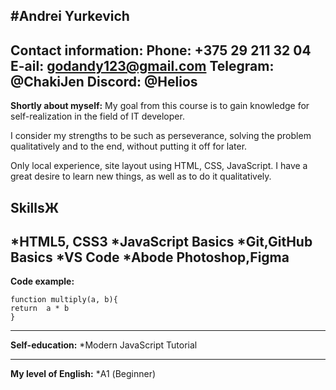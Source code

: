 #Andrei Yurkevich
---
**Contact information:**
**Phone:** +375 29 211 32 04
**E-ail:** godandy123@gmail.com
**Telegram:** @ChakiJen
**Discord:** @Helios
---
**Shortly about myself:**
My goal from this course is to gain knowledge for self-realization in the field of IT developer.

I consider my strengths to be such as perseverance, solving the problem qualitatively and to the end, without putting it off for later.

Only local experience, site layout using HTML, CSS, JavaScript. I have a great desire to learn new things, as well as to do it qualitatively.


**SkillsЖ**
---
*HTML5, CSS3
*JavaScript Basics
*Git,GitHub Basics
*VS Code
*Abode Photoshop,Figma
---

**Code example:**
```
function multiply(a, b){
return  a * b
}
```
---

**Self-education:**
*Modern JavaScript Tutorial

---

**My level of English:**
*А1 (Beginner)






